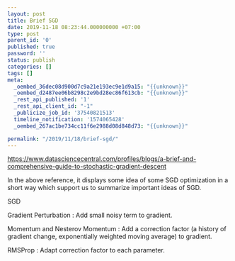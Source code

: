 ```yaml
---
layout: post
title: Brief SGD
date: 2019-11-18 08:23:44.000000000 +07:00
type: post
parent_id: '0'
published: true
password: ''
status: publish
categories: []
tags: []
meta:
  _oembed_36dec08d900d7c9a21e193ec9e1d9a15: "{{unknown}}"
  _oembed_d2487ee06b8298c2e9bd28ec86f613cb: "{{unknown}}"
  _rest_api_published: '1'
  _rest_api_client_id: "-1"
  _publicize_job_id: '37540821513'
  timeline_notification: '1574065428'
  _oembed_267ac1be734cc11f6e2988d08d848d73: "{{unknown}}"

permalink: "/2019/11/18/brief-sgd/"
---
```


https://www.datasciencecentral.com/profiles/blogs/a-brief-and-comprehensive-guide-to-stochastic-gradient-descent

In the above reference, it displays some idea of some SGD optimization in a short way which support us to summarize important ideas of SGD.

SGD

Gradient Perturbation : Add small noisy term to gradient.

Momentum and Nesterov Momentum : Add a correction factor (a history of gradient change, exponentially weighted moving average) to gradient.

RMSProp : Adapt correction factor to each parameter.


